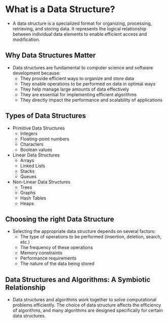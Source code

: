 # What is a Data Structure?

- A data structure is a specialized format for organizing, processing, retrieving, and storing data. It represents the logical relationship between individual data elements to enable efficient access and modification.

## Why Data Structures Matter

- Data structures are fundamental to computer science and software development because:
  - They provide efficient ways to organize and store data
  - They enable operations to be performed on data in optimal ways
  - They help manage large amounts of data effectively
  - They are essential for implementing efficient algorithms
  - They directly impact the performance and scalability of applications

## Types of Data Structures

- Primitive Data Structures
  - Integers
  - Floating-point numbers
  - Characters
  - Boolean values
- Linear Data Structures
  - Arrays
  - Linked Lists
  - Stacks
  - Queues
- Non-Linear Data Structures
  - Trees
  - Graphs
  - Hash Tables
  - Heaps

## Choosing the right Data Structure

- Selecting the appropriate data structure depends on several factors:
  - The type of operations to be performed (insertion, deletion, search, etc.)
  - The frequency of these operations
  - Memory constraints
  - Performance requirements
  - The nature of the data being stored

## Data Structures and Algorithms: A Symbiotic Relationship

- Data structures and algorithms work together to solve computational problems efficiently. The choice of data structure affects the efficiency of algorithms, and many algorithms are designed specifically for certain data structures.
